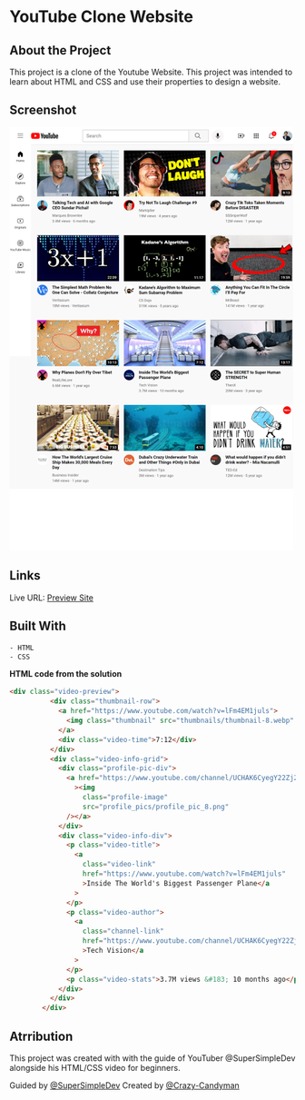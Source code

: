 # YouTube Clone Website

## About the Project

This project is a clone of the Youtube Website. This project was intended to learn about HTML and CSS and use their properties to design a website.

## Screenshot

![](/screenshot/Youtube-clone%20screenshot.png)

## Links

Live URL: [Preview Site](https://crazy-candyman.github.io/YouTube-Clone/)

## Built With

    - HTML
    - CSS

**HTML code from the solution**

```HTML
<div class="video-preview">
          <div class="thumbnail-row">
            <a href="https://www.youtube.com/watch?v=lFm4EM1juls">
              <img class="thumbnail" src="thumbnails/thumbnail-8.webp" />
            </a>
            <div class="video-time">7:12</div>
          </div>
          <div class="video-info-grid">
            <div class="profile-pic-div">
              <a href="https://www.youtube.com/channel/UCHAK6CyegY22Zj2GWrcaIxg"
                ><img
                  class="profile-image"
                  src="profile_pics/profile_pic_8.png"
              /></a>
            </div>
            <div class="video-info-div">
              <p class="video-title">
                <a
                  class="video-link"
                  href="https://www.youtube.com/watch?v=lFm4EM1juls"
                  >Inside The World's Biggest Passenger Plane</a
                >
              </p>
              <p class="video-author">
                <a
                  class="channel-link"
                  href="https://www.youtube.com/channel/UCHAK6CyegY22Zj2GWrcaIxg"
                  >Tech Vision</a
                >
              </p>
              <p class="video-stats">3.7M views &#183; 10 months ago</p>
            </div>
          </div>
        </div>
```

## Atrribution

This project was created with with the guide of YouTuber @SuperSimpleDev alongside his HTML/CSS video for beginners.
<br/>

Guided by [@SuperSimpleDev](https://www.youtube.com/@SuperSimpleDev)
Created by [@Crazy-Candyman](https://github.com/Crazy-Candyman)
